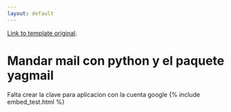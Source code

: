 ```yaml
---
layout: default
---
```


[Link to template original](./index_template.html).


# Mandar mail con python y el paquete yagmail
Falta crear la clave para aplicacion con la cuenta google
{% include embed_test.html %}
